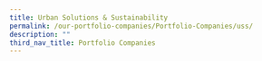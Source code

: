 ```yaml
---
title: Urban Solutions & Sustainability
permalink: /our-portfolio-companies/Portfolio-Companies/uss/
description: ""
third_nav_title: Portfolio Companies
---
```

<link rel="stylesheet" href="/sgds.css"/>
<div id="companies-result" style="display: flex; flex-wrap: wrap; padding: 10px">
</div>
<script src="/sectorFilter.js"></script>

